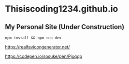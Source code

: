 # Thisiscoding1234.github.io
## My Personal Site (Under Construction)
```
npm install && npm run dev
```


https://realfavicongenerator.net/

https://codepen.io/sosuke/pen/Pjoqqp
